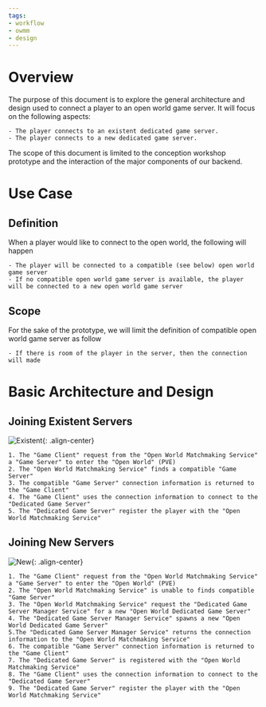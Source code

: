 ```yaml
---
tags:
- workflow
- owmm
- design
---
```


# Overview

The purpose of this document is to explore the general architecture and design used to connect a player to an open world game server. It will focus on the following aspects:

    - The player connects to an existent dedicated game server.
    - The player connects to a new dedicated game server.

The scope of this document is limited to the conception workshop prototype and the interaction of the major components of our backend.

# Use Case

## Definition

When a player would like to connect to the open world, the following will happen

    - The player will be connected to a compatible (see below) open world game server
    - If no compatible open world game server is available, the player will be connected to a new open world game server

## Scope

For the sake of the prototype, we will limit the definition of compatible open world game server as follow

    - If there is room of the player in the server, then the connection will made

# Basic Architecture and Design

## Joining Existent Servers

![Existent]({{site.url}}/resources/2018-10-23-Architecture-and-Design-of-the-Initial-Connection-to-the-Open-World/images/Existent.PNG "Existent"){: .align-center}

    1. The "Game Client" request from the "Open World Matchmaking Service" a "Game Server" to enter the "Open World" (PVE)
    2. The "Open World Matchmaking Service" finds a compatible "Game Server"
    3. The compatible "Game Server" connection information is returned to the "Game Client"
    4. The "Game Client" uses the connection information to connect to the "Dedicated Game Server"
    5. The "Dedicated Game Server" register the player with the "Open World Matchmaking Service"

## Joining New Servers

![New]({{site.url}}/resources/2018-10-23-Architecture-and-Design-of-the-Initial-Connection-to-the-Open-World/images/New.PNG "New"){: .align-center}

    1. The "Game Client" request from the "Open World Matchmaking Service" a "Game Server" to enter the "Open World" (PVE)
    2. The "Open World Matchmaking Service" is unable to finds compatible "Game Server"
    3. The "Open World Matchmaking Service" request the "Dedicated Game Server Manager Service" for a new "Open World Dedicated Game Server"
    4. The "Dedicated Game Server Manager Service" spawns a new "Open World Dedicated Game Server"
    5.The "Dedicated Game Server Manager Service" returns the connection information to the "Open World Matchmaking Service"
    6. The compatible "Game Server" connection information is returned to the "Game Client"
    7. The "Dedicated Game Server" is registered with the "Open World Matchmaking Service"
    8. The "Game Client" uses the connection information to connect to the "Dedicated Game Server"
    9. The "Dedicated Game Server" register the player with the "Open World Matchmaking Service"